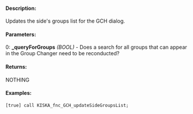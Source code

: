 #### Description:
Updates the side's groups list for the GCH dialog.

#### Parameters:
0: **_queryForGroups** *(BOOL)* - Does a search for all groups that can appear in the 
    Group Changer need to be reconducted?

#### Returns:
NOTHING

#### Examples:
```sqf
[true] call KISKA_fnc_GCH_updateSideGroupsList;
```

